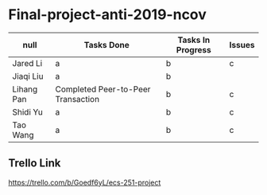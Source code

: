 # Final-project-anti-2019-ncov


 null | Tasks Done | Tasks In Progress | Issues
-------|---------- | ------------------ | ----------------
Jared Li | a  | b | c
Jiaqi Liu | a | b
Lihang Pan | Completed Peer-to-Peer Transaction | b | c
Shidi Yu | a | b | c
Tao Wang | a | b | c














## Trello Link

https://trello.com/b/Goedf6yL/ecs-251-project
